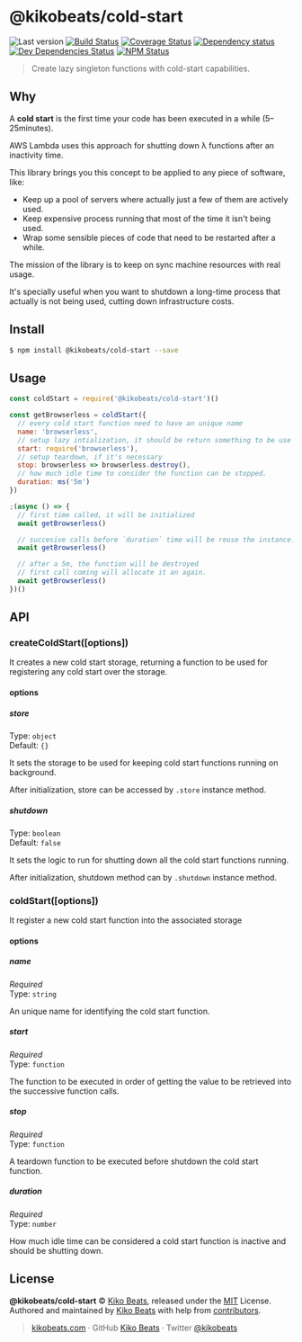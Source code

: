 # @kikobeats/cold-start

![Last version](https://img.shields.io/github/tag/kikobeats/@kikobeats/cold-start.svg?style=flat-square)
[![Build Status](https://img.shields.io/travis/com/kikobeats/@kikobeats/cold-start/master.svg?style=flat-square)](https://travis-ci.com/kikobeats/@kikobeats/cold-start)
[![Coverage Status](https://img.shields.io/coveralls/kikobeats/@kikobeats/cold-start.svg?style=flat-square)](https://coveralls.io/github/kikobeats/@kikobeats/cold-start)
[![Dependency status](https://img.shields.io/david/kikobeats/@kikobeats/cold-start.svg?style=flat-square)](https://david-dm.org/kikobeats/@kikobeats/cold-start)
[![Dev Dependencies Status](https://img.shields.io/david/dev/kikobeats/@kikobeats/cold-start.svg?style=flat-square)](https://david-dm.org/kikobeats/@kikobeats/cold-start#info=devDependencies)
[![NPM Status](https://img.shields.io/npm/dm/@kikobeats/cold-start.svg?style=flat-square)](https://www.npmjs.org/package/@kikobeats/cold-start)

> Create lazy singleton functions with cold-start capabilities.

## Why

A **cold start** is the first time your code has been executed in a while (5–25minutes).

AWS Lambda uses this approach for shutting down λ functions after an inactivity time.

This library brings you this concept to be applied to any piece of software, like:

- Keep up a pool of servers where actually just a few of them are actively used.
- Keep expensive process running that most of the time it isn't being used.
- Wrap some sensible pieces of code that need to be restarted after a while.

The mission of the library is to keep on sync machine resources with real usage.

It's specially useful when you want to shutdown a long-time process that actually is not being used, cutting down infrastructure costs.

## Install

```bash
$ npm install @kikobeats/cold-start --save
```

## Usage

```js
const coldStart = require('@kikobeats/cold-start')()

const getBrowserless = coldStart({
  // every cold start function need to have an unique name
  name: 'browserless',
  // setup lazy intialization, it should be return something to be use into succesive calls
  start: require('browserless'),
  // setup teardown, if it's necessary
  stop: browserless => browserless.destroy(),
  // how much idle time to consider the function can be stopped.
  duration: ms('5m')
})

;(async () => {
  // first time called, it will be initialized
  await getBrowserless()

  // succesive calls before `duration` time will be reuse the instance.
  await getBrowserless()

  // after a 5m, the function will be destroyed
  // first call coming will allocate it an again.
  await getBrowserless()
})()
```

## API

### createColdStart([options])

It creates a new cold start storage, returning a function to be used for registering any cold start over the storage.

#### options

##### store

Type: `object`<br>
Default: `{}`

It sets the storage to be used for keeping cold start functions running on background.

After initialization, store can be accessed by `.store` instance method.

##### shutdown

Type: `boolean`<br>
Default: `false`

It sets the logic to run for shutting down all the cold start functions running.

After initialization, shutdown method can by `.shutdown` instance method.

### coldStart([options])

It register a new cold start function into the associated storage

#### options

##### name

*Required*<br>
Type: `string`

An unique name for identifying the cold start function.

##### start

*Required*<br>
Type: `function`

The function to be executed in order of getting the value to be retrieved into the successive function calls.

##### stop

*Required*<br>
Type: `function`

A teardown function to be executed before shutdown the cold start function.

##### duration

*Required*<br>
Type: `number`

How much idle time can be considered a cold start function is inactive and should be shutting down.

## License

**@kikobeats/cold-start** © [Kiko Beats](https://kikobeats.com), released under the [MIT](https://github.com/kikobeats/@kikobeats/cold-start/blob/master/LICENSE.md) License.<br>
Authored and maintained by [Kiko Beats](https://kikobeats.com) with help from [contributors](https://github.com/kikobeats/@kikobeats/cold-start/contributors).

> [kikobeats.com](https://kikobeats.com) · GitHub [Kiko Beats](https://github.com/kikobeats) · Twitter [@kikobeats](https://twitter.com/kikobeats)

